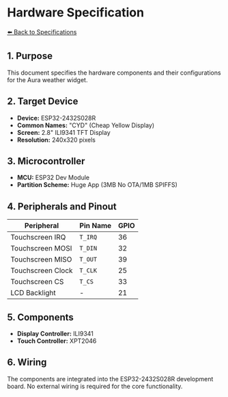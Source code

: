 # Hardware Specification

[⬅️ Back to Specifications](../SPECS.md)

## 1. Purpose

This document specifies the hardware components and their configurations for the Aura weather widget.

## 2. Target Device

-   **Device:** ESP32-2432S028R
-   **Common Names:** "CYD" (Cheap Yellow Display)
-   **Screen:** 2.8" ILI9341 TFT Display
-   **Resolution:** 240x320 pixels

## 3. Microcontroller

-   **MCU:** ESP32 Dev Module
-   **Partition Scheme:** Huge App (3MB No OTA/1MB SPIFFS)

## 4. Peripherals and Pinout

| Peripheral          | Pin Name | GPIO |
| ------------------- | -------- | ---- |
| Touchscreen IRQ     | `T_IRQ`  | 36   |
| Touchscreen MOSI    | `T_DIN`  | 32   |
| Touchscreen MISO    | `T_OUT`  | 39   |
| Touchscreen Clock   | `T_CLK`  | 25   |
| Touchscreen CS      | `T_CS`   | 33   |
| LCD Backlight       | -        | 21   |

## 5. Components

-   **Display Controller:** ILI9341
-   **Touch Controller:** XPT2046

## 6. Wiring

The components are integrated into the ESP32-2432S028R development board. No external wiring is required for the core functionality. 